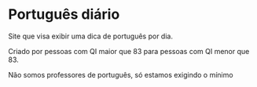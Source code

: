 # Português diário

Site que visa exibir uma dica de português por dia.

Criado por pessoas com QI maior que 83 para pessoas com QI menor que 83.

Não somos professores de português, só estamos exigindo o mínimo
